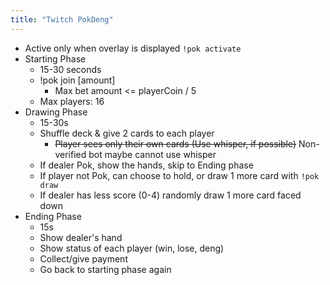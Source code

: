 ```yaml
---
title: "Twitch PokDeng"
---
```


- Active only when overlay is displayed `!pok activate` 
- Starting Phase
  - 15-30 seconds
  - !pok join [amount]
    - Max bet amount <= playerCoin / 5
  - Max players: 16
- Drawing Phase
  - 15-30s
  - Shuffle deck & give 2 cards to each player
    - ~~Player sees only their own cards (Use whisper, if possible)~~ Non-verified bot maybe cannot use whisper
  - If dealer Pok, show the hands, skip to Ending phase
  - If player not Pok, can choose to hold, or draw 1 more card with `!pok draw`
  - If dealer has less score (0-4) randomly draw 1 more card faced down
- Ending Phase
  - 15s
  - Show dealer's hand
  - Show status of each player (win, lose, deng)
  - Collect/give payment
  - Go back to starting phase again